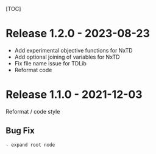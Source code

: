 [TOC]

# Release 1.2.0 - 2023-08-23

* Add experimental objective functions for NxTD
* Add optional joining of variables for NxTD
* Fix file name issue for TDLib
* Reformat code

# Release 1.1.0 - 2021-12-03

Reformat / code style

## Bug Fix
	- expand root node
